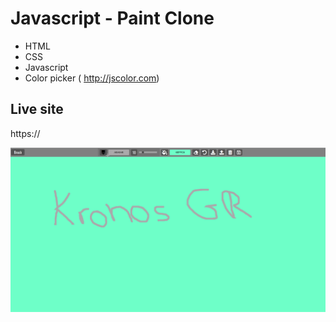 # Javascript - Paint Clone

* HTML
* CSS
* Javascript
* Color picker ( http://jscolor.com)


## Live site
https://

[![Screenshot](screenshot.png)](https://)